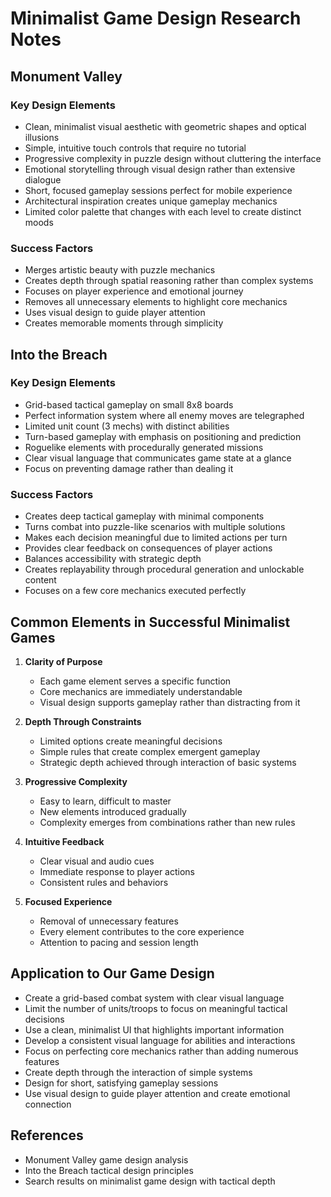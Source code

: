 # Minimalist Game Design Research Notes

## Monument Valley

### Key Design Elements
- Clean, minimalist visual aesthetic with geometric shapes and optical illusions
- Simple, intuitive touch controls that require no tutorial
- Progressive complexity in puzzle design without cluttering the interface
- Emotional storytelling through visual design rather than extensive dialogue
- Short, focused gameplay sessions perfect for mobile experience
- Architectural inspiration creates unique gameplay mechanics
- Limited color palette that changes with each level to create distinct moods

### Success Factors
- Merges artistic beauty with puzzle mechanics
- Creates depth through spatial reasoning rather than complex systems
- Focuses on player experience and emotional journey
- Removes all unnecessary elements to highlight core mechanics
- Uses visual design to guide player attention
- Creates memorable moments through simplicity

## Into the Breach

### Key Design Elements
- Grid-based tactical gameplay on small 8x8 boards
- Perfect information system where all enemy moves are telegraphed
- Limited unit count (3 mechs) with distinct abilities
- Turn-based gameplay with emphasis on positioning and prediction
- Roguelike elements with procedurally generated missions
- Clear visual language that communicates game state at a glance
- Focus on preventing damage rather than dealing it

### Success Factors
- Creates deep tactical gameplay with minimal components
- Turns combat into puzzle-like scenarios with multiple solutions
- Makes each decision meaningful due to limited actions per turn
- Provides clear feedback on consequences of player actions
- Balances accessibility with strategic depth
- Creates replayability through procedural generation and unlockable content
- Focuses on a few core mechanics executed perfectly

## Common Elements in Successful Minimalist Games

1. **Clarity of Purpose**
   - Each game element serves a specific function
   - Core mechanics are immediately understandable
   - Visual design supports gameplay rather than distracting from it

2. **Depth Through Constraints**
   - Limited options create meaningful decisions
   - Simple rules that create complex emergent gameplay
   - Strategic depth achieved through interaction of basic systems

3. **Progressive Complexity**
   - Easy to learn, difficult to master
   - New elements introduced gradually
   - Complexity emerges from combinations rather than new rules

4. **Intuitive Feedback**
   - Clear visual and audio cues
   - Immediate response to player actions
   - Consistent rules and behaviors

5. **Focused Experience**
   - Removal of unnecessary features
   - Every element contributes to the core experience
   - Attention to pacing and session length

## Application to Our Game Design

- Create a grid-based combat system with clear visual language
- Limit the number of units/troops to focus on meaningful tactical decisions
- Use a clean, minimalist UI that highlights important information
- Develop a consistent visual language for abilities and interactions
- Focus on perfecting core mechanics rather than adding numerous features
- Create depth through the interaction of simple systems
- Design for short, satisfying gameplay sessions
- Use visual design to guide player attention and create emotional connection

## References
- Monument Valley game design analysis
- Into the Breach tactical design principles
- Search results on minimalist game design with tactical depth
